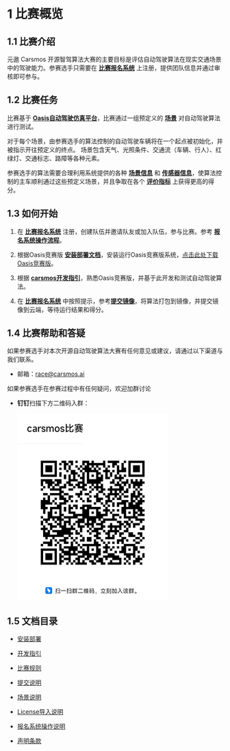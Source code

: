 
# 1 比赛概览

## 1.1 比赛介绍

元遨 Carsmos 开源智驾算法大赛的主要目标是评估自动驾驶算法在现实交通场景中的驾驶能力。参赛选手只需要在 [**比赛报名系统**](https://race.carsmos.cn/) 上注册，提供团队信息并通过审核即可参与。

## 1.2 比赛任务

比赛基于 [**Oasis自动驾驶仿真平台**](https://www.carsmos.cn/projects/oasis/)，比赛通过一组预定义的 [**场景**](zh-cn/rules.md#_31-比赛场景) 对自动驾驶算法进行测试。

对于每个场景，由参赛选手的算法控制的自动驾驶车辆将在一个起点被初始化，并被指示开往预定义的终点。 场景包含天气、光照条件、交通流（车辆、行人）、红绿灯、交通标志、路障等各种元素。

参赛选手的算法需要合理利用系统提供的各种 [**场景信息**](zh-cn/scenarios.md) 和 [**传感器信息**](zh-cn/start.md#_223-重写-sensors-方法)，使算法控制的主车顺利通过这些预定义场景，并且争取在各个 [**评价指标**](zh-cn/rules.md#_321-评价指标) 上获得更高的得分。

## 1.3 如何开始

1. 在 [**比赛报名系统**](https://race.carsmos.cn) 注册，创建队伍并邀请队友或加入队伍，参与比赛。参考 [**报名系统操作流程**](zh-cn/signup.md)。

2. 根据Oasis竞赛版 [__安装部署文档__](zh-cn/install.md)，安装运行Oasis竞赛版系统，[点击此处下载Oasis竞赛版](https://carsmos.oss-cn-chengdu.aliyuncs.com/carsmos.tar.gz)。

3. 根据 [__carsmos开发指引__](zh-cn/start.md#_22-开始开发)，熟悉Oasis竞赛版，并基于此开发和测试自动驾驶算法。

4. 在 [**比赛报名系统**](https://race.carsmos.cn/) 中按照提示，参考[**提交镜像**](zh-cn/submit.md)，将算法打包到镜像，并提交镜像到云端，等待运行结果和得分。

## 1.4 比赛帮助和答疑

如果参赛选手对本次开源自动驾驶算法大赛有任何意见或建议，请通过以下渠道与我们联系。

- 邮箱：race@carsmos.ai

如果参赛选手在参赛过程中有任何疑问，欢迎加群讨论

- **钉钉**扫描下方二维码入群：
  
  ![二维码](../images/QRcode.png)

## 1.5 文档目录

- [安装部署](zh-cn/install.md)

- [开发指引](zh-cn/start.md)

- [比赛规则](zh-cn/rules.md)

- [提交说明](zh-cn/submit.md)

- [场景说明](zh-cn/scenarios.md)

- [License导入说明](zh-cn/license.md)

- [报名系统操作说明](zh-cn/signup.md)

- [声明条款](zh-cn/clause.md)
